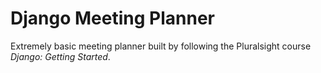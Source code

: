 
# Django Meeting Planner

Extremely basic meeting planner built by following the Pluralsight course *Django: Getting Started*. 